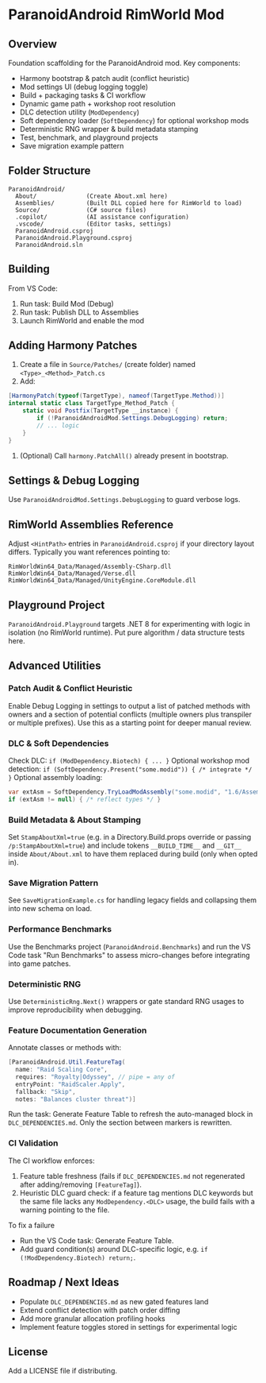 # ParanoidAndroid RimWorld Mod

## Overview

Foundation scaffolding for the ParanoidAndroid mod. Key components:

- Harmony bootstrap & patch audit (conflict heuristic)
- Mod settings UI (debug logging toggle)
- Build + packaging tasks & CI workflow
- Dynamic game path + workshop root resolution
- DLC detection utility (`ModDependency`)
- Soft dependency loader (`SoftDependency`) for optional workshop mods
- Deterministic RNG wrapper & build metadata stamping
- Test, benchmark, and playground projects
- Save migration example pattern

## Folder Structure

```text
ParanoidAndroid/
  About/              (Create About.xml here)
  Assemblies/         (Built DLL copied here for RimWorld to load)
  Source/             (C# source files)
  .copilot/           (AI assistance configuration)
  .vscode/            (Editor tasks, settings)
  ParanoidAndroid.csproj
  ParanoidAndroid.Playground.csproj
  ParanoidAndroid.sln
```

## Building

From VS Code:

1. Run task: Build Mod (Debug)
1. Run task: Publish DLL to Assemblies
1. Launch RimWorld and enable the mod

## Adding Harmony Patches

1. Create a file in `Source/Patches/` (create folder) named `<Type>_<Method>_Patch.cs`
1. Add:

```csharp
[HarmonyPatch(typeof(TargetType), nameof(TargetType.Method))]
internal static class TargetType_Method_Patch {
    static void Postfix(TargetType __instance) {
        if (!ParanoidAndroidMod.Settings.DebugLogging) return;
        // ... logic
    }
}
```

1. (Optional) Call `harmony.PatchAll()` already present in bootstrap.

## Settings & Debug Logging

Use `ParanoidAndroidMod.Settings.DebugLogging` to guard verbose logs.

## RimWorld Assemblies Reference

Adjust `<HintPath>` entries in `ParanoidAndroid.csproj` if your directory layout differs. Typically you want references pointing to:

```text
RimWorldWin64_Data/Managed/Assembly-CSharp.dll
RimWorldWin64_Data/Managed/Verse.dll
RimWorldWin64_Data/Managed/UnityEngine.CoreModule.dll
```

## Playground Project

`ParanoidAndroid.Playground` targets .NET 8 for experimenting with logic in isolation (no RimWorld runtime). Put pure algorithm / data structure tests here.

## Advanced Utilities

### Patch Audit & Conflict Heuristic

Enable Debug Logging in settings to output a list of patched methods with owners and a section of potential conflicts (multiple owners plus transpiler or multiple prefixes). Use this as a starting point for deeper manual review.

### DLC & Soft Dependencies

Check DLC: `if (ModDependency.Biotech) { ... }`
Optional workshop mod detection: `if (SoftDependency.Present("some.modid")) { /* integrate */ }`
Optional assembly loading:

```csharp
var extAsm = SoftDependency.TryLoadModAssembly("some.modid", "1.6/Assemblies/SomeMod.dll");
if (extAsm != null) { /* reflect types */ }
```

### Build Metadata & About Stamping

Set `StampAboutXml=true` (e.g. in a Directory.Build.props override or passing `/p:StampAboutXml=true`) and include tokens `__BUILD_TIME__` and `__GIT__` inside `About/About.xml` to have them replaced during build (only when opted in).

### Save Migration Pattern

See `SaveMigrationExample.cs` for handling legacy fields and collapsing them into new schema on load.

### Performance Benchmarks

Use the Benchmarks project (`ParanoidAndroid.Benchmarks`) and run the VS Code task "Run Benchmarks" to assess micro-changes before integrating into game patches.

### Deterministic RNG

Use `DeterministicRng.Next()` wrappers or gate standard RNG usages to improve reproducibility when debugging.

### Feature Documentation Generation

Annotate classes or methods with:

```csharp
[ParanoidAndroid.Util.FeatureTag(
  name: "Raid Scaling Core",
  requires: "Royalty|Odyssey", // pipe = any of
  entryPoint: "RaidScaler.Apply",
  fallback: "Skip",
  notes: "Balances cluster threat")]
```

Run the task: Generate Feature Table to refresh the auto-managed block in `DLC_DEPENDENCIES.md`. Only the section between markers is rewritten.

### CI Validation

The CI workflow enforces:

1. Feature table freshness (fails if `DLC_DEPENDENCIES.md` not regenerated after adding/removing `[FeatureTag]`).
2. Heuristic DLC guard check: if a feature tag mentions DLC keywords but the same file lacks any `ModDependency.<DLC>` usage, the build fails with a warning pointing to the file.

To fix a failure

- Run the VS Code task: Generate Feature Table.
- Add guard condition(s) around DLC-specific logic, e.g. `if (!ModDependency.Biotech) return;`.

## Roadmap / Next Ideas

- Populate `DLC_DEPENDENCIES.md` as new gated features land
- Extend conflict detection with patch order diffing
- Add more granular allocation profiling hooks
- Implement feature toggles stored in settings for experimental logic

## License

Add a LICENSE file if distributing.
